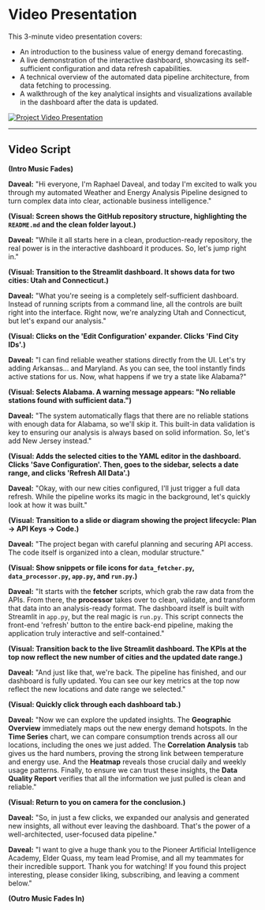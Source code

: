 # Video Presentation

This 3-minute video presentation covers:
* An introduction to the business value of energy demand forecasting.
* A live demonstration of the interactive dashboard, showcasing its self-sufficient configuration and data refresh capabilities.
* A technical overview of the automated data pipeline architecture, from data fetching to processing.
* A walkthrough of the key analytical insights and visualizations available in the dashboard after the data is updated.

[![Project Video Presentation](http://img.youtube.com/vi/S03I_Vgl9Bs/0.jpg)](https://www.youtube.com/watch?v=S03I_Vgl9Bs "Project Video Presentation")

---

## Video Script

**(Intro Music Fades)**

**Daveal:**
"Hi everyone, I'm Raphael Daveal, and today I'm excited to walk you through my automated Weather and Energy Analysis Pipeline designed to turn complex data into clear, actionable business intelligence."

**(Visual: Screen shows the GitHub repository structure, highlighting the `README.md` and the clean folder layout.)**

**Daveal:**
"While it all starts here in a clean, production-ready repository, the real power is in the interactive dashboard it produces. So, let's jump right in."

**(Visual: Transition to the Streamlit dashboard. It shows data for two cities: Utah and Connecticut.)**

**Daveal:**
"What you're seeing is a completely self-sufficient dashboard. Instead of running scripts from a command line, all the controls are built right into the interface. Right now, we're analyzing Utah and Connecticut, but let's expand our analysis."

**(Visual: Clicks on the 'Edit Configuration' expander. Clicks 'Find City IDs'.)**

**Daveal:**
"I can find reliable weather stations directly from the UI. Let's try adding Arkansas... and Maryland. As you can see, the tool instantly finds active stations for us. Now, what happens if we try a state like Alabama?"

**(Visual: Selects Alabama. A warning message appears: "No reliable stations found with sufficient data.")**

**Daveal:**
"The system automatically flags that there are no reliable stations with enough data for Alabama, so we'll skip it. This built-in data validation is key to ensuring our analysis is always based on solid information. So, let's add New Jersey instead."

**(Visual: Adds the selected cities to the YAML editor in the dashboard. Clicks 'Save Configuration'. Then, goes to the sidebar, selects a date range, and clicks 'Refresh All Data'.)**

**Daveal:**
"Okay, with our new cities configured, I'll just trigger a full data refresh. While the pipeline works its magic in the background, let's quickly look at how it was built."

**(Visual: Transition to a slide or diagram showing the project lifecycle: Plan -> API Keys -> Code.)**

**Daveal:**
"The project began with careful planning and securing API access. The code itself is organized into a clean, modular structure."

**(Visual: Show snippets or file icons for `data_fetcher.py`, `data_processor.py`, `app.py`, and `run.py`.)**

**Daveal:**
"It starts with the **fetcher** scripts, which grab the raw data from the APIs. From there, the **processor** takes over to clean, validate, and transform that data into an analysis-ready format. The dashboard itself is built with Streamlit in `app.py`, but the real magic is `run.py`. This script connects the front-end 'refresh' button to the entire back-end pipeline, making the application truly interactive and self-contained."

**(Visual: Transition back to the live Streamlit dashboard. The KPIs at the top now reflect the new number of cities and the updated date range.)**

**Daveal:**
"And just like that, we're back. The pipeline has finished, and our dashboard is fully updated. You can see our key metrics at the top now reflect the new locations and date range we selected."

**(Visual: Quickly click through each dashboard tab.)**

**Daveal:**
"Now we can explore the updated insights. The **Geographic Overview** immediately maps out the new energy demand hotspots. In the **Time Series** chart, we can compare consumption trends across all our locations, including the ones we just added. The **Correlation Analysis** tab gives us the hard numbers, proving the strong link between temperature and energy use. And the **Heatmap** reveals those crucial daily and weekly usage patterns. Finally, to ensure we can trust these insights, the **Data Quality Report** verifies that all the information we just pulled is clean and reliable."

**(Visual: Return to you on camera for the conclusion.)**

**Daveal:**
"So, in just a few clicks, we expanded our analysis and generated new insights, all without ever leaving the dashboard. That's the power of a well-architected, user-focused data pipeline."

**Daveal:**
"I want to give a huge thank you to the Pioneer Artificial Intelligence Academy, Elder Quass, my team lead Promise, and all my teammates for their incredible support. Thank you for watching! If you found this project interesting, please consider liking, subscribing, and leaving a comment below."

**(Outro Music Fades In)**
